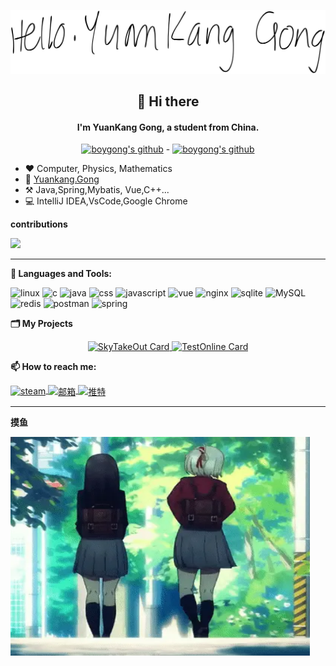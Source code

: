![hiim-yuankang-gong](./assets/helloyuankang-gong.svg)



<div align="center">
    <h2>👋 Hi there</h2>
    <h4>
        I'm YuanKang Gong, a student from China.
    </h4>
    <a href="#"><img src="https://github-readme-streak-stats.herokuapp.com?user=boygong&theme=tokyonight-duo&border_radius=4.8&date_format=j%20M%5B%20Y%5D&card_width=400" alt="boygong's github"/></a>
    -
    <a href='#'>
    	<img src="https://github-readme-stats.vercel.app/api?username=boygong&show_icons=true&theme=tokyonight" alt="boygong's github"  />
    </a>
</div>


-   :heart: Computer, Physics, Mathematics
-   :email: [Yuankang.Gong](mailto:2270499893@qq.com)
-   :hammer_and_pick: Java,Spring,Mybatis, Vue,C++...
-   :computer: IntelliJ IDEA,VsCode,Google Chrome

**contributions**

<img src="https://github-readme-activity-graph.vercel.app/graph?username=boygong&theme=dracula"/>

------

**🌈 Languages and Tools:**

<div>
<img src="https://www.vectorlogo.zone/logos/linux/linux-icon.svg" alt="linux" width="40" height="40"/>
    <img src="https://cdn.jsdelivr.net/gh/devicons/devicon/icons/c/c-original.svg" alt="c" width="40" height="40"/>
    <img src="https://cdn.jsdelivr.net/gh/devicons/devicon/icons/java/java-original.svg" alt="java" width="40" height="40"/>
    <img src="https://cdn.jsdelivr.net/gh/devicons/devicon@master/icons/css3/css3-original-wordmark.svg" alt="css" width="40" height="40"/>
    <img src="https://cdn.jsdelivr.net/gh/devicons/devicon/icons/javascript/javascript-original.svg" alt="javascript" width="40" height="40"/>
    <img src="https://cdn.jsdelivr.net/gh/devicons/devicon/icons/vuejs/vuejs-original.svg" alt="vue" width="40" height="40"/>
    <img src="https://www.vectorlogo.zone/logos/nginx/nginx-icon.svg" alt="nginx" width="40" height="40"/>
    <img src="https://www.vectorlogo.zone/logos/sqlite/sqlite-icon.svg" alt="sqlite" width="40" height="40"/>
    <img src="https://cdn.jsdelivr.net/gh/devicons/devicon/icons/mysql/mysql-original.svg" alt="MySQL" width="40" height="40"/>
    <img src="https://cdn.jsdelivr.net/gh/devicons/devicon@master/icons/redis/redis-original.svg" alt="redis" width="40" height="40"/>
    <img src="https://www.vectorlogo.zone/logos/getpostman/getpostman-icon.svg" alt="postman" width="40" height="40"/>
    <img src="https://www.vectorlogo.zone/logos/springio/springio-icon.svg" alt="spring" width="40" height="40"/>
</div>

**🗂️ My Projects**

<div align="center">
    <a href="https://github.com/boygong/sky-take-out">
    	<img src="https://github-readme-stats.vercel.app/api/pin/?username=boygong&repo=sky-take-out&theme=tokyonight" alt="SkyTakeOut Card" width="45%"/>
    </a>
    <a href="https://github.com/boygong/test-online">
    	<img src="https://github-readme-stats.vercel.app/api/pin/?username=boygong&repo=test-online&theme=tokyonight" alt="TestOnline Card" width="45%"/>
    </a>
</div>

**📫 How to reach me:**

<p>
  <a href="https://steamcommunity.com/profiles/76561199181241184/" target="blank">
    <img align="center" src="https://www.vectorlogo.zone/logos/steampowered/steampowered-icon.svg" alt="steam" height="30" width="30" />
  </a>
  <a href="mailto:2270499893@qq.com" target="blank">
    <img align="center" src="https://www.vectorlogo.zone/logos/gmail/gmail-icon.svg" alt="邮箱" height="30" width="30" />
  </a>
  <a href="https://twitter.com/fish_toast37217" target="blank">
    <img align="center" src="https://www.vectorlogo.zone/logos/twitter/twitter-tile.svg" alt="推特" height="30" width="30" />
  </a>
</p>

------

**摸鱼**

<img src="./assets/qianshu.gif" style="width:95%;height:350px"/>


